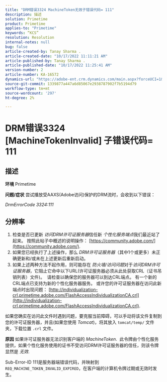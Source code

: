 ```yaml
---
title: "DRM错误3324 MachineToken无效子错误代码= 111"
description: 描述
solution: Primetime
product: Primetime
applies-to: "Primetime"
keywords: “KCS”
resolution: Resolution
internal-notes: null
bug: false
article-created-by: Tanay Sharma .
article-created-date: "10/17/2022 11:11:21 AM"
article-published-by: Tanay Sharma .
article-published-date: "10/17/2022 11:25:41 AM"
version-number: 2
article-number: KA-16572
dynamics-url: "https://adobe-ent.crm.dynamics.com/main.aspx?forceUCI=1&pagetype=entityrecord&etn=knowledgearticle&id=3f32406c-0c4e-ed11-bba2-0022480868ff"
source-git-commit: 1339877a447a6d85067e2938787902f7b5194d79
workflow-type: tm+mt
source-wordcount: '297'
ht-degree: 2%

---
```


# DRM错误3324 [MachineTokenInvalid] 子错误代码= 111

## 描述

<b>环境</b>
Primetime


<b>问题/症状</b>
尝试播放受AAXS(Adobe访问)保护的DRM流时，会收到以下错误：

*DrmErrorCode 3324:111*


## 分辨率


1. 检查是否已更新 *访问DRM许可证服务器*&#x200B;信任新 *个性化服务端点*&#x200B;我们最近站了起来。 按照此帖子中概述的说明操作： [https://community.adobe.com/](https://community.adobe.com/).
2. 如果您已经执行了上述操作，那么 *DRM许可证服务器*（其中1个或更多）未正确更新和/或未在上述更新后重新启动。
3. 如果上述两种方法不起作用，则可能存在 *防火墙/访问问题*&#x200B;对于*访问DRM许可证服务器*，它阻止它命中以下URL(许可证服务器必须从此处获取CRL（证书吊销列表）文件)。  请检查以确保您的服务器可以到达CRL端点。 有一个新的CRL端点已支持为新的个性化服务器服务。 或许您的许可证服务器在访问此新端点时出现问题： [http://individualization-crl.primetime.adobe.com/FlashAccessIndividualizationCA.crl](http://individualization-crl.primetime.adobe.com/FlashAccessIndividualizationCA.crl).


如果您确实在访问此文件时遇到问题，要克服当前障碍，可以手动将该文件复制到您的许可证服务器，并且(如果您使用 *Tomcat*)，将其放入 `tomcat/temp/` 文件夹，下载位置 `.crl` 文件。


<b>原因</b>
如果许可证服务器无法识别客户端的 *MachineToken*.  此令牌由个性化服务提供，如果个性化服务使用的证书不受访问DRM许可证服务器的信任，则该令牌显然是 *无效*.

Sub-Error-ID 111是服务器端错误代码，并映射到 `REQ_MACHINE_TOKEN_INVALID_EXPIRED`，在客户端的计算机令牌过期或无效时发生。

